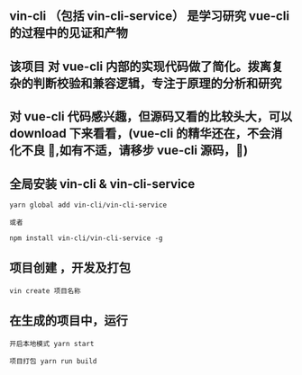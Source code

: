 ## vin-cli （包括 vin-cli-service） 是学习研究 vue-cli 的过程中的见证和产物

## 该项目 对 vue-cli 内部的实现代码做了简化。拨离复杂的判断校验和兼容逻辑，专注于原理的分析和研究

## 对 vue-cli 代码感兴趣，但源码又看的比较头大，可以 download 下来看看，(vue-cli 的精华还在，不会消化不良 🤣,如有不适，请移步 vue-cli 源码，🐶)

## 全局安装 vin-cli & vin-cli-service

```
yarn global add vin-cli/vin-cli-service

或者

npm install vin-cli/vin-cli-service -g

```

## 项目创建 ，开发及打包

```
vin create 项目名称

```

## 在生成的项目中，运行

```
开启本地模式 yarn start

项目打包 yarn run build
```
